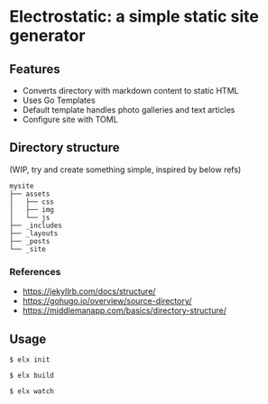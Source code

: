 # Electrostatic: a simple static site generator


## Features

- Converts directory with markdown content to static HTML
- Uses Go Templates
- Default template handles photo galleries and text articles
- Configure site with TOML


## Directory structure

(WIP, try and create something simple, inspired by below refs)

```
mysite
├── assets
│   ├── css
│   ├── img
│   └── js
├── _includes
├── _layouts
├── _posts
└── _site
```

### References

- https://jekyllrb.com/docs/structure/
- https://gohugo.io/overview/source-directory/
- https://middlemanapp.com/basics/directory-structure/


## Usage

```shell
$ elx init

$ elx build

$ elx watch
```
